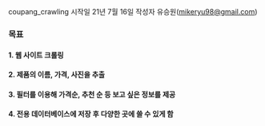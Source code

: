 coupang_crawling
시작일 21년 7월 16일
작성자 유승원(mikeryu98@gmail.com)

### 목표
#### 1. 웹 사이트 크롤링
#### 2. 제품의 이름, 가격, 사진을 추출
#### 3. 필터를 이용해 가격순, 추천 순 등 보고 싶은 정보를 제공
#### 4. 전용 데이터베이스에 저장 후 다양한 곳에 쓸 수 있게 함


